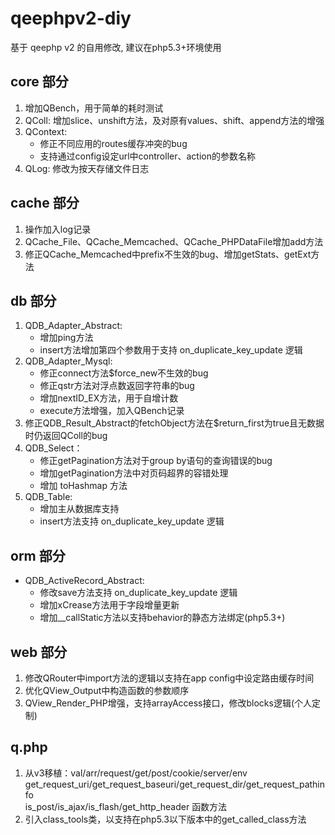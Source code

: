 qeephpv2-diy
============
基于 qeephp v2 的自用修改, 建议在php5.3+环境使用

## core 部分 ##
1. 增加QBench，用于简单的耗时测试
2. QColl: 增加slice、unshift方法，及对原有values、shift、append方法的增强
3. QContext: 
    + 修正不同应用的routes缓存冲突的bug
    + 支持通过config设定url中controller、action的参数名称
4. QLog: 修改为按天存储文件日志

## cache 部分 ##
1. 操作加入log记录
2. QCache_File、QCache_Memcached、QCache_PHPDataFile增加add方法
3. 修正QCache_Memcached中prefix不生效的bug、增加getStats、getExt方法

## db 部分 ##
1. QDB_Adapter_Abstract:
    + 增加ping方法
    + insert方法增加第四个参数用于支持 on_duplicate_key_update 逻辑
2. QDB_Adapter_Mysql:
    + 修正connect方法$force_new不生效的bug
    + 修正qstr方法对浮点数返回字符串的bug
    + 增加nextID_EX方法，用于自增计数
    + execute方法增强，加入QBench记录
3. 修正QDB_Result_Abstract的fetchObject方法在$return_first为true且无数据时仍返回QColl的bug
4. QDB_Select：
    + 修正getPagination方法对于group by语句的查询错误的bug
    + 增加getPagination方法中对页码超界的容错处理
    + 增加 toHashmap 方法
5. QDB_Table:
    + 增加主从数据库支持
    + insert方法支持 on_duplicate_key_update 逻辑

## orm 部分 ##
* QDB_ActiveRecord_Abstract:
    + 修改save方法支持 on_duplicate_key_update 逻辑
    + 增加xCrease方法用于字段增量更新
    + 增加__callStatic方法以支持behavior的静态方法绑定(php5.3+)

## web 部分 ##
1. 修改QRouter中import方法的逻辑以支持在app config中设定路由缓存时间
2. 优化QView_Output中构造函数的参数顺序
3. QView_Render_PHP增强，支持arrayAccess接口，修改blocks逻辑(个人定制)

## q.php ##
1. 从v3移植：val/arr/request/get/post/cookie/server/env<br />get_request_uri/get_request_baseuri/get_request_dir/get_request_pathinfo<br />is_post/is_ajax/is_flash/get_http_header 函数方法
2. 引入class_tools类，以支持在php5.3以下版本中的get_called_class方法